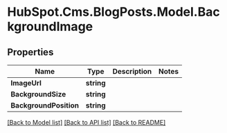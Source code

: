 # HubSpot.Cms.BlogPosts.Model.BackgroundImage

## Properties

Name | Type | Description | Notes
------------ | ------------- | ------------- | -------------
**ImageUrl** | **string** |  | 
**BackgroundSize** | **string** |  | 
**BackgroundPosition** | **string** |  | 

[[Back to Model list]](../README.md#documentation-for-models) [[Back to API list]](../README.md#documentation-for-api-endpoints) [[Back to README]](../README.md)

